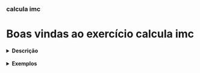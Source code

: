 ### calcula imc

# Boas vindas ao exercício calcula imc

<details> <summary> <strong> Descrição </strong> </summary>
<br />
Usando maven, recebe dois valores númericos, do tipo float, ondo o primeiro é o peso e o segundo a altura. retorna o valor do imc.
</details>


<br />
<details> <summary> <strong> Exemplos </strong> </summary>

### Exemplo 1

Supondo que os dados sejam: peso igual a 54kg e altura igual a 1.70, então a saída será:
```
18.68512 
```

### Exemplo 2

Supondo que os dados sejam: peso igual a 67kg e altura igual a 1.90, então a saída será:
```
18.559557
```

</details>